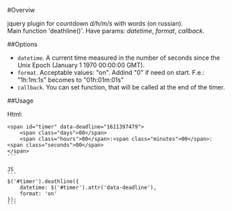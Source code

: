 #Overviw

jquery plugin for countdown *d/h/m/s* with words (on russian).  
Main function 'deathline()'. Have params: *datetime*, *format*, *callback*.  

##Options

- `datetime`. A current time measured in the number of seconds since the Unix Epoch (January 1 1970 00:00:00 GMT).
- `format`. Acceptable values: "on". Addind "0" if need on start. F.e.: "1h:1m:1s" becomes to "01h:01m:01s"
- `callback`. You can set function, that will be called at the end of the timer.

##Usage

Html:
````
<span id="timer" data-deadline="1611397479">
    <span class="days">00</span>
    <span class="hours">00</span>:<span class="minutes">00</span>:<span class="seconds">00</span>
</span>
```

JS
```
$('#timer').deathline({
    datetime: $('#timer').attr('data-deadline'),
    format: 'on'
});
```
